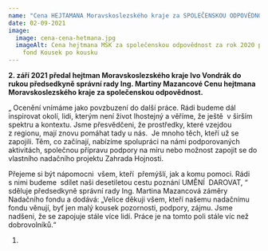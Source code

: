 ```yaml
---
name: "Cena HEJTAMANA Moravskoslezského kraje za SPOLEČENSKOU ODPOVĚDNOST "
date: 02-09-2021
image:
  image: cena-cena-hetmana.jpg
  imageAlt: Cena hejtmana MSK za společenskou odpovědnost za rok 2020 pro Nadační
    fond Kousek po kousku
---
```

**2. září 2021 předal hejtman Moravskoslezského kraje Ivo Vondrák do rukou předsedkyně správní rady Ing. Martiny Mazancové Cenu hejtmana Moravskoslezského kraje za společenskou odpovědnost.**

„ Ocenění vnímáme jako povzbuzení do další práce. Rádi budeme dál inspirovat okolí, lidi, kterým není život lhostejný a věříme, že ještě  v širším spektru a kontextu. Jsme přesvědčeni, že prostředky, které vzejdou z regionu, mají znovu pomáhat tady u nás.  Je mnoho těch, kteří už se zapojili. Těm, co začínají, nabízíme spolupráci na námi podporovaných aktivitách, společnou přípravu podpory na míru nebo možnost zapojit se do vlastního nadačního projektu Zahrada Hojnosti. 

Přejeme si být nápomocni  všem, kteří  přemýšlí, jak a komu pomoci. Rádi s nimi budeme  sdílet naši desetiletou cestu poznání UMĚNÍ  DAROVAT, “ sděluje předsedkyně správní rady Ing. Martina Mazancová záměry Nadačního fondu a dodává: „Velice děkuji všem, kteří našemu nadačnímu fondu věnují, byť jen malý kousek pozornosti, podpory, zájmu. Jsme nadšeni, že se zapojuje stále více lidí. Práce je na tomto poli stále víc než dobrovolníků.“

1. ![]()